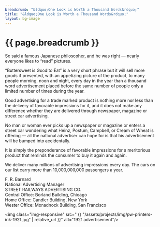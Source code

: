 ```yaml
---
breadcrumb: "&ldquo;One Look is Worth a Thousand Words&rdquo;"
title: "&ldquo;One Look is Worth a Thousand Words&rdquo;"
layout: bg-image
---
```

# {{ page.breadcrumb }}

So said a famous Japanese philosopher, and he was right &mdash; nearly 
everyone likes to &ldquo;read&rdquo; pictures.

&ldquo;Buttersweet is Good to Eat&rdquo;
is a very short phrase but it will sell more goods if presented, 
with an appetizing picture of the product, 
to many people morning, noon and night, 
every day in the year than a thousand word advertisement placed 
before the same number of people only a limited number of times during the year.

Good advertising for a trade marked product is nothing more nor less 
than the delivery of favorable impressions for it, 
and it does not make any difference whether they are delivered through newspaper,
magazine or street car advertising.

No man or woman ever picks up a newspaper or magazine or enters a 
street car wondering what Heinz, Postum, Campbell, or Cream of Wheat 
is offering &mdash; all the national advertiser can hope for is that 
his advertisement will be bumped into accidentally.

It is simply the preponderance of favorable impressions for a meritorious
product that reminds the consumer to buy it again and again.

We deliver many millions of advertising impressions every day.  The cars
on our list carry more than 10,000,000,000 passengers a year.

F. R. Barnard<br />
National Advertising Manager<br />
STREET RAILWAYS ADVERTISING CO.<br />
Central Office: Borland Building, Chicago<br />
Home Office: Candler Building, New York<br />
Wester Office: Monadnock Building, San Francisco<br />
			
<img class="img-responsive" src=" {{ "/assets/projects/img/pw-printers-ink-1921.jpg" | relative_url }}" alt="1921 advertisement"/>
